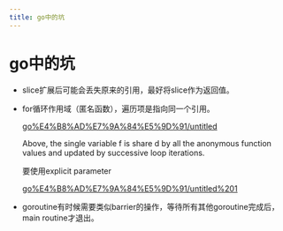 ```yaml
---
title: go中的坑
---
```


# go中的坑

- slice扩展后可能会丢失原来的引用，最好将slice作为返回值。
- for循环作用域（匿名函数），遍历项是指向同一个引用。
    
    [go%E4%B8%AD%E7%9A%84%E5%9D%91/untitled](go%E4%B8%AD%E7%9A%84%E5%9D%91/untitled)
    
    Above, the single variable f is share d by all the anonymous function values and updated by successive loop iterations.
    
    要使用explicit parameter
    
    [go%E4%B8%AD%E7%9A%84%E5%9D%91/untitled%201](go%E4%B8%AD%E7%9A%84%E5%9D%91/untitled%201)
    
- goroutine有时候需要类似barrier的操作，等待所有其他goroutine完成后，main routine才退出。
